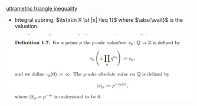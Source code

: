 [ultrametric triangle inequality](ultrametric%20triangle%20inequality)

- Integral subring: $\ts{x\in X \st |x|  \leq 1}$ where $\abs{\wait}$ is the valuation.

![](attachments/Pasted%20image%2020210511102723.png)